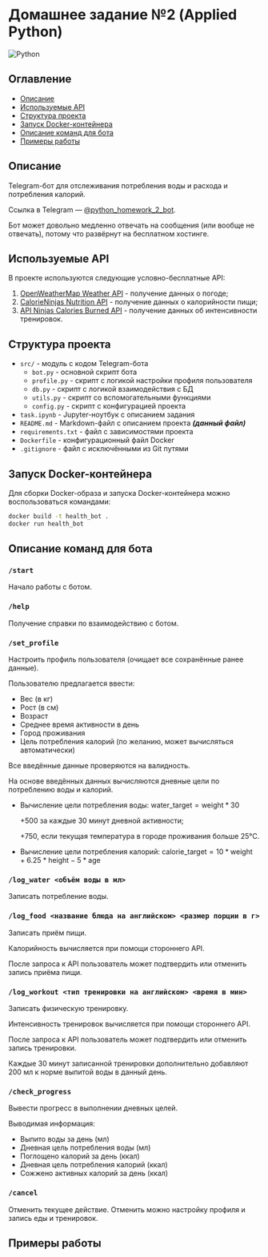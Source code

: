 # Домашнее задание №2 (Applied Python)

![Python](https://img.shields.io/badge/python-v3.13-blue.svg)

## Оглавление

- [Описание](#описание)
- [Используемые API](#используемые-api)
- [Структура проекта](#структура-проекта)
- [Запуск Docker-контейнера](#запуск-docker-контейнера)
- [Описание команд для бота](#описание-команд-для-бота)
- [Примеры работы](#примеры-работы)

## Описание

Telegram-бот для отслеживания потребления воды и расхода и потребления калорий.

Ссылка в Telegram — [@python_homework_2_bot](https://t.me/python_homework_2_bot).

Бот может довольно медленно отвечать на сообщения (или вообще не отвечать), потому что развёрнут на бесплатном хостинге.

## Используемые API

В проекте используются следующие условно-бесплатные API:
1. [OpenWeatherMap Weather API](https://openweathermap.org/api) - получение данных о погоде;
2. [CalorieNinjas Nutrition API](https://calorieninjas.com/api) - получение данных о калорийности пищи;
3. [API Ninjas Calories Burned API](https://api-ninjas.com/api/caloriesburned) - получение данных об интенсивности тренировок.

## Структура проекта

- `src/` - модуль с кодом Telegram-бота
  - `bot.py` - основной скрипт бота
  - `profile.py` - скрипт с логикой настройки профиля пользователя
  - `db.py` - скрипт с логикой взаимодействия с БД
  - `utils.py` - скрипт со вспомогательными функциями
  - `config.py` - скрипт с конфигурацией проекта
- `task.ipynb` - Jupyter-ноутбук с описанием задания
- `README.md` - Markdown-файл с описанием проекта ***(данный файл)***
- `requirements.txt` - файл с зависимостями проекта
- `Dockerfile` - конфигурационный файл Docker
- `.gitignore` - файл с исключёнными из Git путями

## Запуск Docker-контейнера

Для сборки Docker-образа и запуска Docker-контейнера можно воспользоваться командами:

```bash
docker build -t health_bot .
docker run health_bot
```

## Описание команд для бота

### `/start`

Начало работы с ботом.

### `/help`

Получение справки по взаимодействию с ботом.

### `/set_profile`

Настроить профиль пользователя (очищает все сохранённые ранее данные).

Пользователю предлагается ввести:
- Вес (в кг)
- Рост (в см)
- Возраст
- Среднее время активности в день
- Город проживания
- Цель потребления калорий (по желанию, может вычисляться автоматически)

Все введённые данные проверяются на валидность.

На основе введённых данных вычисляются дневные цели по потреблению воды и калорий.

- Вычисление цели потребления воды: $\text{water_target} = \text{weight} * 30$

    $+ 500$ за каждые 30 минут дневной активности;

    $+ 750$, если текущая температура в городе проживания больше 25°C.

- Вычисление цели потребления калорий:
$\text{calorie_target} = 10 * \text{weight} + 6.25 * \text{height} - 5 * \text{age}$

### `/log_water <объём воды в мл>`

Записать потребление воды.

### `/log_food <название блюда на английском> <размер порции в г>`

Записать приём пищи.

Калорийность вычисляется при помощи стороннего API.

После запроса к API пользователь может подтвердить или отменить запись приёма пищи.

### `/log_workout <тип тренировки на английском> <время в мин>`

Записать физическую тренировку.

Интенсивность тренировок вычисляется при помощи стороннего API.

После запроса к API пользователь может подтвердить или отменить запись тренировки.

Каждые 30 минут записанной тренировки дополнительно добавляют 200 мл к норме выпитой воды в данный день.

### `/check_progress`

Вывести прогресс в выполнении дневных целей.

Выводимая информация:
- Выпито воды за день (мл)
- Дневная цель потребления воды (мл)
- Поглощено калорий за день (ккал)
- Дневная цель потребления калорий (ккал)
- Сожжено активных калорий за день (ккал)

### `/cancel`

Отменить текущее действие. Отменить можно настройку профиля и запись еды и тренировок.

## Примеры работы

[//]: # (TODO: add examples)
